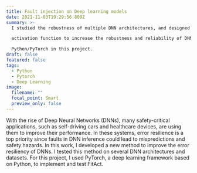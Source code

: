 ```yaml
---
title: Fault injection on Deep learning models
date: 2021-11-03T19:29:56.809Z
summary: >-
  I studied the robustness of multiple DNN architectures, and designed a new\

  activation function to increase the robustness and reliability of DNNs. I used\

  Python/PyTorch in this project.
draft: false
featured: false
tags:
  - Python
  - Pytorch
  - Deep Learning
image:
  filename: ""
  focal_point: Smart
  preview_only: false
---
```

With the rise of Deep Neural Networks (DNNs), many safety-critical applications, such as self-driving cars and healthcare devices, are using them to improve their performance. In these systems, error resilience is a top priority since faults in DNN inference could lead to mispredictions and safety hazards. In this work, I developed a new method to improve the error resiliency of DNNs. I tested this method on several DNN architectures and datasets. For this project, I used PyTorch, a deep learning framework based on Python, to implement and test FitAct.